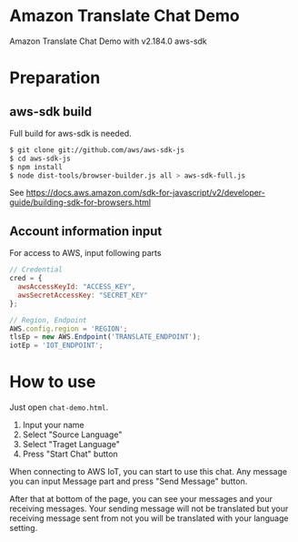 # Amazon Translate Chat Demo
Amazon Translate Chat Demo with v2.184.0 aws-sdk

# Preparation
## aws-sdk build
Full build for aws-sdk is needed.

```sh
$ git clone git://github.com/aws/aws-sdk-js
$ cd aws-sdk-js
$ npm install
$ node dist-tools/browser-builder.js all > aws-sdk-full.js
```

See https://docs.aws.amazon.com/sdk-for-javascript/v2/developer-guide/building-sdk-for-browsers.html

## Account information input
For access to AWS, input following parts

```js
// Credential
cred = {
  awsAccessKeyId: "ACCESS_KEY",
  awsSecretAccessKey: "SECRET_KEY"
};

// Region, Endpoint
AWS.config.region = 'REGION';
tlsEp = new AWS.Endpoint('TRANSLATE_ENDPOINT');
iotEp = 'IOT_ENDPOINT';
```


# How to use
Just open `chat-demo.html`.

1. Input your name
2. Select "Source Language"
3. Select "Traget Language"
4. Press "Start Chat" button

When connecting to AWS IoT, you can start to use this chat.
Any message you can input Message part and press "Send Message" button.

After that at bottom of the page, you can see your messages and your receiving messages.
Your sending message will not be translated but your receiving message sent from not you will be translated with your language setting.
